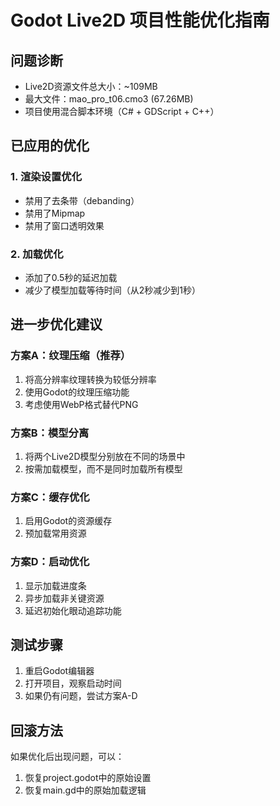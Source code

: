 # Godot Live2D 项目性能优化指南

## 问题诊断
- Live2D资源文件总大小：~109MB
- 最大文件：mao_pro_t06.cmo3 (67.26MB)
- 项目使用混合脚本环境（C# + GDScript + C++）

## 已应用的优化

### 1. 渲染设置优化
- 禁用了去条带（debanding）
- 禁用了Mipmap
- 禁用了窗口透明效果

### 2. 加载优化
- 添加了0.5秒的延迟加载
- 减少了模型加载等待时间（从2秒减少到1秒）

## 进一步优化建议

### 方案A：纹理压缩（推荐）
1. 将高分辨率纹理转换为较低分辨率
2. 使用Godot的纹理压缩功能
3. 考虑使用WebP格式替代PNG

### 方案B：模型分离
1. 将两个Live2D模型分别放在不同的场景中
2. 按需加载模型，而不是同时加载所有模型

### 方案C：缓存优化
1. 启用Godot的资源缓存
2. 预加载常用资源

### 方案D：启动优化
1. 显示加载进度条
2. 异步加载非关键资源
3. 延迟初始化眼动追踪功能

## 测试步骤
1. 重启Godot编辑器
2. 打开项目，观察启动时间
3. 如果仍有问题，尝试方案A-D

## 回滚方法
如果优化后出现问题，可以：
1. 恢复project.godot中的原始设置
2. 恢复main.gd中的原始加载逻辑

